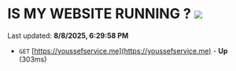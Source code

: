 # IS MY WEBSITE RUNNING ? [![](https://img.shields.io/static/v1?label=Sponsor&message=%E2%9D%A4&logo=GitHub&color=%23fe8e86)](https://github.com/sponsors/Youssef-Lehmam)

Last updated: **8/8/2025, 6:29:58 PM**

- `GET` [https://youssefservice.me](https://youssefservice.me) - **Up** (303ms)
